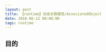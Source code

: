 ```yaml
---
layout: post
title: 【runtime】动态关联属性/AssociatedObject
date: 2016-06-12 00:00:00
tags: runtime
---
```


## 目的

